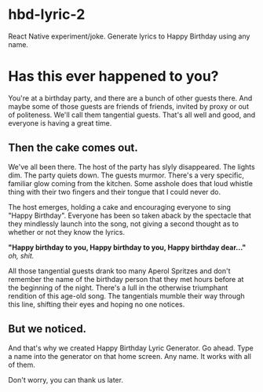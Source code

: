 # hbd-lyric-2
React Native experiment/joke. Generate lyrics to Happy Birthday using any name.

# Has this ever happened to you?

You're at a birthday party, and there are a bunch of other guests there. And maybe some of those guests are friends of friends, invited by proxy or out of politeness. We'll call them tangential guests. That's all well and good, and everyone is having a great time.

## Then the cake comes out.

We've all been there.
The host of the party has slyly disappeared.
The lights dim.
The party quiets down.
The guests murmor.
There's a very specific, familiar glow coming from the kitchen.
Some asshole does that loud whistle thing with their two fingers and their tongue that I could never do.

The host emerges, holding a cake and encouraging everyone to sing "Happy Birthday". Everyone has been so taken aback by the spectacle that they mindlessly launch into the song, not giving a second thought as to whether or not they know the lyrics.

**"Happy birthday to you,
Happy birthday to you,
Happy birthday dear..."**
*oh, shit.*

All those tangential guests drank too many Aperol Spritzes and don't remember the name of the birthday person that they met hours before at the beginning of the night. There's a lull in the otherwise triumphant rendition of this age-old song. The tangentials mumble their way through this line, shifting their eyes and hoping no one notices.

## But we noticed.

And that's why we created Happy Birthday Lyric Generator.
Go ahead. Type a name into the generator on that home screen.
Any name.
It works with all of them.

Don't worry, you can thank us later.
